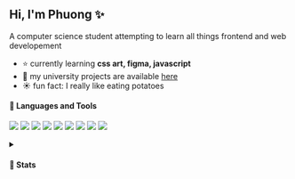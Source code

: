## Hi, I'm Phuong ✨
A computer science student attempting to learn all things frontend and web developement
- ⭐ currently learning **css art, figma, javascript**
- 🌙	my university projects are available [here](https://github.com/stars/phnyn/lists/uni-projects)
- ☀️ fun fact: I really like eating potatoes
<!-- emoji list (https://github.com/ikatyang/emoji-cheat-sheet/blob/master/README.md)-->

#### 🌟  Languages and Tools
<!-- 
https://shields.io/
https://github.com/simple-icons/simple-icons/blob/develop/slugs.md 
https://simpleicons.org/
  <img src="https://img.shields.io/badge/OS-macOS-informational?logo=visual-studio-code&style=flat&labelColor=304467&logoColor=bc9dc2&color=6a89c9">
-->
<p>
  <img src="https://img.shields.io/badge/OS-macOS-informational?logo=visual-studio-code&style=flat&labelColor=304467&logoColor=bc9dc2&color=6a89c9">
  <img src="https://img.shields.io/badge/Editor-VS_Code-informational?logo=visual-studio-code&style=flat&labelColor=304467&logoColor=bc9dc2&color=6a89c9">
  
  <!-- Code -->
  <img src="https://img.shields.io/badge/Code-Java-informational?logo=oracle&style=flat&labelColor=304467&logoColor=bc9dc2&color=6a89c9"/> 
  <img src="https://img.shields.io/badge/Code-JavaScript-informational?logo=javascript&style=flat&labelColor=304467&logoColor=bc9dc2&color=6a89c9"/> 
  <img src="https://img.shields.io/badge/Code-HTML-informational?logo=html5&style=flat&labelColor=304467&logoColor=bc9dc2&color=6a89c9"/> 
  <img src="https://img.shields.io/badge/Code-CSS-informational?logo=css3&style=flat&labelColor=304467&logoColor=bc9dc2&color=6a89c9"/> 
  
  <!-- Frameworks -->
  <img src="https://img.shields.io/badge/FWK-Bootstrap-informational?logo=bootstrap&style=flat&labelColor=304467&logoColor=bc9dc2&color=6a89c9"/> 

  <!-- Tools -->
  <img src="https://img.shields.io/badge/Tools-GitHub-informational?logo=github&style=flat&labelColor=304467&logoColor=bc9dc2&color=6a89c9"/> 
  <img src="https://img.shields.io/badge/Tools-PS-informational?logo=adobephotoshop&style=flat&labelColor=304467&logoColor=bc9dc2&color=6a89c9"/> 
 </p>
 
<details>
  <summary> <h4> 🌟 Stats</h4> </summary>
    <img align="right" src="https://komarev.com/ghpvc/?username=phnyn&label=Views&color=6a89c9&style=flat" alt="phnyn" />
    <p><img src="https://github-readme-stats.vercel.app/api/top-langs?username=phnyn&show_icons=true&locale=en&layout=compact" alt="phnyn" /></p>
    <p><img src="https://github-readme-stats.vercel.app/api?username=phnyn&show_icons=true&locale=en" alt="phnyn" /></p>
    <p><img src="https://github-readme-streak-stats.herokuapp.com/?user=phnyn&" alt="phnyn" />
</details>
